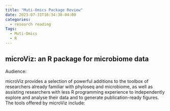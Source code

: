 ```yaml
---
title: "Muti-Omics Package Review"
date: 2023-07-31T16:34:30-04:00
categories:
  - research reading
Tags:
  - Muti-Omics
  - R
---
```


## microViz: an R package for microbiome data
Audience: 

microViz provides a selection of powerful additions to the toolbox
of researchers already familiar with phyloseq and microbiome, as well as assisting researchers
with less R programming experience to independently explore and analyse their data and to
generate publication-ready figures.
The tools offered by microViz include: